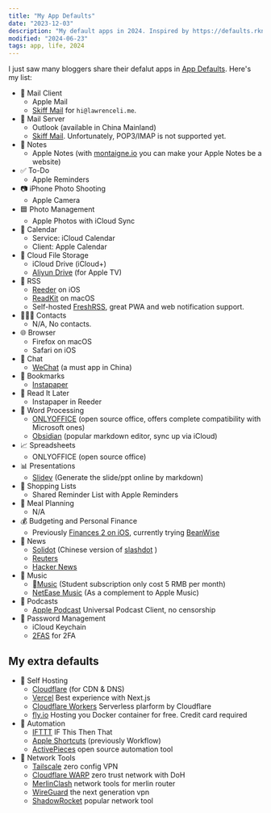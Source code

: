 ```yaml
---
title: "My App Defaults"
date: "2023-12-03"
description: "My default apps in 2024. Inspired by https://defaults.rknight.me/"
modified: "2024-06-23"
tags: app, life, 2024
---
```


I just saw many bloggers share their defalut apps in [App Defaults](https://defaults.rknight.me/). Here's my list:

- 📨 Mail Client
  - Apple Mail
  - [Skiff Mail](https://go.lawrenceli.me/skiff) for `hi@lawrenceli.me`.
- 📮 Mail Server
  - Outlook (available in China Mainland)
  - [Skiff Mail](https://go.lawrenceli.me/skiff). Unfortunately, POP3/IMAP is not supported yet.
- 📝 Notes
  - Apple Notes (with [montaigne.io](https://montaigne.io) you can make your Apple Notes be a website)
- ✅ To-Do
  - Apple Reminders
- 📷 iPhone Photo Shooting
  - Apple Camera
- 🟦 Photo Management
  - Apple Photos with iCloud Sync
- 📆 Calendar
  - Service: iCloud Calendar
  - Client: Apple Calendar
- 📁 Cloud File Storage
  - iCloud Drive (iCloud+)
  - [Aliyun Drive](https://www.aliyundrive.com/) (for Apple TV)
- 📖 RSS
  - [Reeder](https://reederapp.com/) on iOS
  - [ReadKit](https://readkit.app/) on macOS
  - Self-hosted [FreshRSS](https://freshrss.org/index.html), great PWA and web notification support.
- 🙍🏻‍♂️ Contacts
  - N/A, No contacts.
- 🌐 Browser
  - Firefox on macOS
  - Safari on iOS
- 💬 Chat
  - [WeChat](https://www.wechat.com/) (a must app in China)
- 🔖 Bookmarks
  - [Instapaper](https://www.instapaper.com/)
- 📑 Read It Later
  - Instapaper in Reeder
- 📜 Word Processing
  - [ONLYOFFICE](https://www.onlyoffice.com/) (open source office, offers complete compatibility with Microsoft ones)
  - [Obsidian](https://obsidian.md/) (popular markdown editor, sync up via iCloud)
- 📈 Spreadsheets
  - ONLYOFFICE (open source office)
- 📊 Presentations
  - [Slidev](https://sli.dev/) (Generate the slide/ppt online by markdown)
- 🛒 Shopping Lists
  - Shared Reminder List with Apple Reminders
- 🍴 Meal Planning
  - N/A
- 💰 Budgeting and Personal Finance
  - Previously [Finances 2 on iOS](https://hochgatterer.me/finances/ios/), currently trying [BeanWise](https://apps.apple.com/us/app/beanwise/id6446314789?ref=https://lawrenceli.me)
- 📰 News
  - [Solidot](https://solidot.org) (Chinese version of [slashdot](https://slashdot.org) )
  - [Reuters](https://www.reuters.com/)
  - [Hacker News](https://news.ycombinator.com/)
- 🎵 Music
  - [Music](https://music.apple.com/) (Student subscription only cost 5 RMB per month)
  - [NetEase Music](https://music.163.com/) (As a complement to Apple Music)
- 🎤 Podcasts
  - [Apple Podcast](https://www.apple.com/apple-podcasts/) Universal Podcast Client, no censorship
- 🔐 Password Management
  - iCloud Keychain
  - [2FAS](https://2fas.com) for 2FA

## My extra defaults

- 🚀 Self Hosting
  - [Cloudflare](https://lawrenceli.me/blog/cloudflare) (for CDN & DNS)
  - [Vercel](https://vercel.com) Best experience with Next.js
  - [Cloudflare Workers](https://developers.cloudflare.com/workers/) Serverless plarform by Cloudflare
  - [fly.io](https://fly.io) Hosting you Docker container for free. Credit card required
- 🤖 Automation
  - [IFTTT](https://ifttt.com) IF This Then That
  - [Apple Shortcuts](http://workflow.is/) (previously Workflow)
  - [ActivePieces](https://www.activepieces.com/) open source automation tool
- 🛜 Network Tools
  - [Tailscale](https://tailscale.com/) zero config VPN
  - [Cloudflare WARP](https://1.1.1.1) zero trust network with DoH
  - [MerlinClash](https://mcreadme.gitbook.io/mc/) network tools for merlin router
  - [WireGuard](https://github.com/WireGuard) the next generation vpn
  - [ShadowRocket](https://apps.apple.com/us/app/shadowrocket/id932747118?l=zh-Hans-CN) popular network tool
